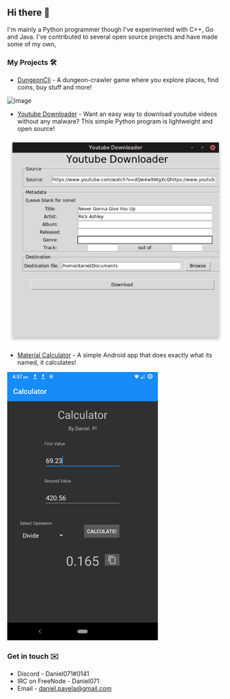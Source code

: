 ## Hi there 👋

I'm mainly a Python programmer though I've experimented with C++, Go and Java. 
I've contributed to several open source projects and have made some of my own,

### My Projects 🛠️
- [DungeonCli](http://pavela.net:3000/Daniel/DungeonCli) - A dungeon-crawler game where you explore places, find coins, buy stuff and more! 

![image](http://pavela.net:3000/Daniel/DungeonCli/raw/branch/master/Screenshots/scrollingtext.gif)
- [Youtube Downloader](https://github.com/daniel071/Youtube_Downloader) - Want an easy way to download youtube videos without any malware? This simple Python program is lightweight and open source!

![image](https://raw.githubusercontent.com/daniel071/images-for-readme/master/Screenshot%20from%202020-02-03%2019-10-01.png)
- [Material Calculator](https://github.com/daniel071/material-calc) - A simple Android app that does exactly what its named, it calculates!

<img src="https://raw.githubusercontent.com/daniel071/material-calc/master/Screenshots/secondVersion.png" alt="Image"
	title="Image" width="350"/>

### Get in touch ✉️
- Discord - Daniel071#0141
- IRC on FreeNode - Daniel071
- Email - daniel.pavela@gmail.com

